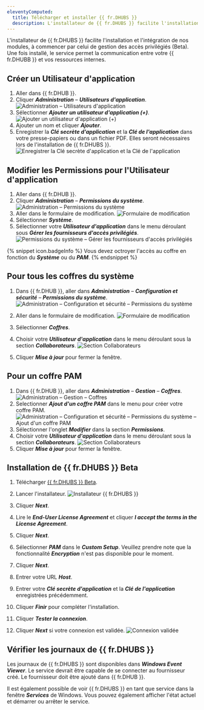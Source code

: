 ```yaml
---
eleventyComputed:
  title: Télécharger et installer {{ fr.DHUBS }}
  description: L'installateur de {{ fr.DHUBS }} facilite l'installation et l'intégration de nos modules, à commencer par celui de gestion des accès privilégiés (Beta). Une fois installé, le service permet la communication entre votre {{ fr.DHUBB }} et vos ressources internes.
---
```

L'installateur de {{ fr.DHUBS }} facilite l'installation et l'intégration de nos modules, à commencer par celui de gestion des accès privilégiés (Beta). Une fois installé, le service permet la communication entre votre {{ fr.DHUBB }} et vos ressources internes.

## Créer un Utilisateur d'application

1. Aller dans {{ fr.DHUB }}.
1. Cliquer ***Administration*** – ***Utilisateurs d'application***.  
![Administration – Utilisateurs d'application](https://webdevolutions.blob.core.windows.net/docs/fr/hub/Hub6044.png)  
1. Sélectionner ***Ajouter un utilisateur d'application (+)***.  
![Ajouter un utilisateur d'application (+)](https://webdevolutions.blob.core.windows.net/docs/fr/hub/Hub6045.png)  
1. Ajouter un nom et cliquer ***Ajouter***.
1. Enregistrer la ***Clé secrète d'application*** et la ***Clé de l'application*** dans votre presse-papiers ou dans un fichier PDF. Elles seront nécessaires lors de l'installation de {{ fr.DHUBS }}.
![Enregistrer la Clé secrète d'application et la Clé de l'application](https://webdevolutions.blob.core.windows.net/docs/fr/hub/Hub6048.png)  

## Modifier les Permissions pour l'Utilisateur d'application
1. Aller dans {{ fr.DHUB }}.
1. Cliquer ***Administration*** – ***Permissions du système***.
![Administration – Permissions du système](https://webdevolutions.blob.core.windows.net/docs/fr/hub/Hub6049.png)
1. Aller dans le formulaire de modification.
![Formulaire de modification](https://webdevolutions.blob.core.windows.net/docs/fr/hub/Hub6050.png)
1. Sélectionner ***Système***.
1. Sélectionner votre ***Utilisateur d'application*** dans le menu déroulant sous ***Gérer les fournisseurs d'accès privilégiés***. 
![Permissions du système – Gérer les fournisseurs d'accès privilégiés](https://webdevolutions.blob.core.windows.net/docs/fr/hub/Hub6060.png)

{% snippet icon.badgeInfo %}
Vous devez octroyer l'accès au coffre en fonction du ***Système*** ou du ***PAM***.
{% endsnippet %}

## Pour tous les coffres du système

1. Dans {{ fr.DHUB }}, aller dans ***Administration*** – ***Configuration et sécurité*** – ***Permissions du système***.
![Administration – Configuration et sécurité – Permissions du système](https://webdevolutions.blob.core.windows.net/docs/fr/hub/Hub6049.png)
1. Aller dans le formulaire de modification.
![Formulaire de modification](https://webdevolutions.blob.core.windows.net/docs/fr/hub/Hub6050.png)
1. Sélectionner ***Coffres***.
1. Choisir votre ***Utilisateur d'application*** dans le menu déroulant sous la section ***Collaborateurs***.
![Section Collaborateurs](https://webdevolutions.blob.core.windows.net/docs/fr/hub/Hub6055.png)

1. Cliquer ***Mise à jour*** pour fermer la fenêtre. 

## Pour un coffre PAM

1. Dans {{ fr.DHUB }}, aller dans ***Administration*** – ***Gestion*** – ***Coffres***.
![Administration – Gestion – Coffres](https://webdevolutions.blob.core.windows.net/docs/fr/hub/Hub6053.png)
1. Selectionner ***Ajout d'un coffre PAM*** dans le menu pour créer votre coffre PAM.
![Administration – Configuration et sécurité – Permissions du système – Ajout d'un coffre PAM](https://webdevolutions.blob.core.windows.net/docs/fr/hub/Hub6059.png)
1. Sélectionner l'onglet ***Modifier*** dans la section ***Permissions***.
1. Choisir votre ***Utilisateur d'application*** dans le menu déroulant sous la section ***Collaborateurs***.
![Section Collaborateurs](https://webdevolutions.blob.core.windows.net/docs/fr/hub/Hub6058.png)
1. Cliquer ***Mise à jour*** pour fermer la fenêtre.  

## Installation de {{ fr.DHUBS }} Beta

1. Télécharger [{{ fr.DHUBS }} Beta](https://devolutions.net/fr/password-hub/home/download/).
1. Lancer l'installateur.
![Installateur {{ fr.DHUBS }}](https://webdevolutions.blob.core.windows.net/docs/en/hub/Hub6038.png) 
1. Cliquer ***Next***.
1. Lire le ***End-User License Agreement*** et cliquer ***I accept the terms in the License Agreement***.
1. Cliquer ***Next***.
1. Sélectionner ***PAM*** dans le ***Custom Setup***. Veuillez prendre note que la fonctionnalité ***Encryption*** n'est pas disponible pour le moment.
1. Cliquer ***Next***.
1. Entrer votre URL ***Host***.

1. Entrer votre ***Clé secrète d'application*** et la ***Clé de l'application*** enregistrées précédemment.
1. Cliquer ***Finir*** pour compléter l'installation.
1. Cliquer ***Tester la connexion***.

1. Cliquer ***Next*** si votre connexion est validée.
![Connexion validée](https://webdevolutions.blob.core.windows.net/docs/en/hub/Hub6055.png) 
## Vérifier les journaux de {{ fr.DHUBS }}

Les journaux de {{ fr.DHUBS }} sont disponibles dans ***Windows Event Viewer***. Le service devrait être capable de se connecter au fournisseur créé. Le fournisseur doit être ajouté dans {{ fr.DHUB }}.

Il est également possible de voir {{ fr.DHUBS }} en tant que service dans la fenêtre ***Services*** de Windows. Vous pouvez également afficher l'état actuel et démarrer ou arrêter le service.
